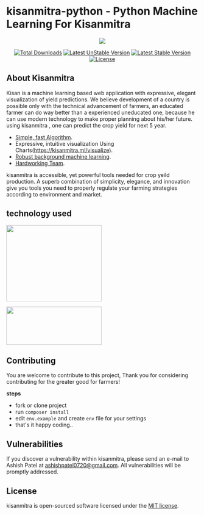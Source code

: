 # kisanmitra-python - Python Machine Learning For Kisanmitra
<p align="center"><img src="http://www.indiawaterportal.org/sites/indiawaterportal.org/files/KSY.jpg"></p>

<p align="center">
<a href="https://packagist.org/packages/ashishpatel0720/kisanmitra"><img src="https://poser.pugx.org/ashishpatel0720/kisanmitra/downloads" alt="Total Downloads"></a>
<a href="https://packagist.org/packages/ashishpatel0720/kisanmitra"><img src="https://poser.pugx.org/ashishpatel0720/kisanmitra/v/unstable.svg" alt="Latest UnStable Version"></a>
<a href="https://packagist.org/packages/ashishpatel0720/kisanmitra"><img src="https://poser.pugx.org/ashishpatel0720/kisanmitra/v/stable.svg" alt="Latest Stable Version"></a>
<a href="https://packagist.org/packages/ashishpatel0720/kisanmitra"><img src="https://poser.pugx.org/ashishpatel0720/kisanmitra/license.svg" alt="License"></a>
</p>

## About Kisanmitra

Kisan is a machine learning based web application with expressive, elegant visualization of yield predictions.
We believe development of a country is possible only with the technical advancement of farmers,
an educated farmer can do way better than a experienced uneducated one, because he can use modern technology
to make proper planning about his/her future.
using kisanmitra , one can predict the crop yield for next 5 year.

- [Simple, fast Algorithm](https://kisanmitra.ml/predict).
- Expressive, intuitive visualization Using Charts(https://kisanmitra.ml/visualize).
- [Robust background machine learning](https://kisanmitra.ml/about).
- [Hardworking Team](https://kisanmitra.ml/team).

kisanmitra is accessible, yet powerful  tools needed for crop yeild production.
A superb combination of simplicity, elegance, and innovation give you tools you need to properly regulate your
farming strategies according to environment and market.

## technology used
<p >

<img width='250' height='200'  src="https://camo.githubusercontent.com/5ceadc94fd40688144b193fd8ece2b805d79ca9b/68747470733a2f2f6c61726176656c2e636f6d2f6173736574732f696d672f636f6d706f6e656e74732f6c6f676f2d6c61726176656c2e737667">
</p>
<p>
<img width='250' height='100' src="http://scikit-learn.org/stable/_static/scikit-learn-logo-small.png">
</p>

## Contributing
You are welcome to contribute to this project,
Thank you for considering contributing for the greater good for farmers! 

**steps**
- fork or clone project
- run `composer install`
- edit `env.example` and create `env` file for your settings
- that's it happy coding..

## Vulnerabilities

If you discover a vulnerability within kisanmitra, please send an e-mail to Ashish Patel at ashishpatel0720@gmail.com. All  vulnerabilities will be promptly addressed.

## License

kisanmitra is open-sourced software licensed under the [MIT license](http://opensource.org/licenses/MIT).
